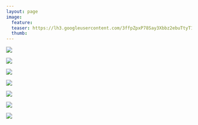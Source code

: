 ```yaml
---
layout: page
image:
  feature:
  teaser: https://lh3.googleusercontent.com/3ffpZpxP78Say3Xbbz2ebuTtyT1swmgDGxQrptVwKqU=w245
  thumb:
---
```


[![](https://lh3.googleusercontent.com/WRrEaqbwOQuPUg38AAmXUW2pEdKbPpVhHgRGkYYEBis=w800)](https://lh3.googleusercontent.com/WRrEaqbwOQuPUg38AAmXUW2pEdKbPpVhHgRGkYYEBis=s0)

[![](https://lh3.googleusercontent.com/cDKIJGnzsKaXXvUMRBEN-1ecaWIE-KLcdLBZqPmCqFc=w800)](https://lh3.googleusercontent.com/cDKIJGnzsKaXXvUMRBEN-1ecaWIE-KLcdLBZqPmCqFc=s0)

[![](https://lh3.googleusercontent.com/sJNNOdQ9FgR_CpK6AGvFxL7ngfu1KjyTRNy-lUCldQU=w800)](https://lh3.googleusercontent.com/sJNNOdQ9FgR_CpK6AGvFxL7ngfu1KjyTRNy-lUCldQU=s0)

[![](https://lh3.googleusercontent.com/8JCiQI8zi91NjkxPPgzn290RBe2Kd_1TY3aP248C1NM=w800)](https://lh3.googleusercontent.com/8JCiQI8zi91NjkxPPgzn290RBe2Kd_1TY3aP248C1NM=s0)

[![](https://lh3.googleusercontent.com/ibEY0NzB1-mTys0EOw4Gki_GSDax7ExdehzvgHcwSsI=w800)](https://lh3.googleusercontent.com/ibEY0NzB1-mTys0EOw4Gki_GSDax7ExdehzvgHcwSsI=s0)

[![](https://lh3.googleusercontent.com/8Rmbr2bv6Lwp9o7SaYBupM4xWGEvmg_ff-NU5D3LgAk=w800)](https://lh3.googleusercontent.com/8Rmbr2bv6Lwp9o7SaYBupM4xWGEvmg_ff-NU5D3LgAk=s0)

[![](https://lh3.googleusercontent.com/Rhpi6X7B6rBfXSeVDsdvu_wzeuF_athLb0FgklcrXt0=w800)](https://lh3.googleusercontent.com/Rhpi6X7B6rBfXSeVDsdvu_wzeuF_athLb0FgklcrXt0=ws0)
